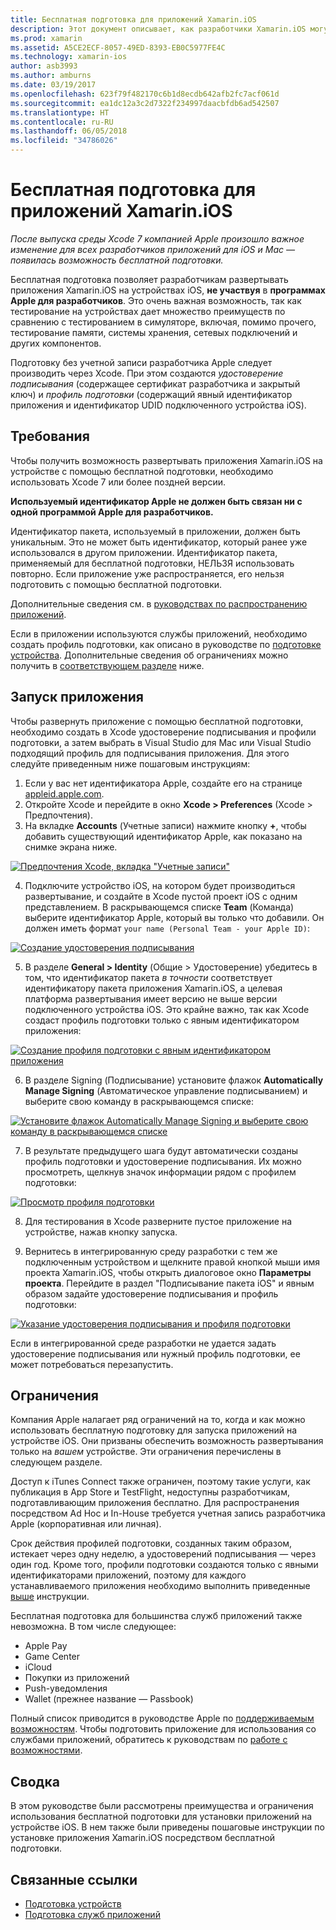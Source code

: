 ```yaml
---
title: Бесплатная подготовка для приложений Xamarin.iOS
description: Этот документ описывает, как разработчики Xamarin.iOS могут тестировать свои приложения на физическом устройстве без участия в платной программе для разработчиков компании Apple.
ms.prod: xamarin
ms.assetid: A5CE2ECF-8057-49ED-8393-EB0C5977FE4C
ms.technology: xamarin-ios
author: asb3993
ms.author: amburns
ms.date: 03/19/2017
ms.openlocfilehash: 623f79f482170c6b1d8ecdb642afb2fc7acf061d
ms.sourcegitcommit: ea1dc12a3c2d7322f234997daacbfdb6ad542507
ms.translationtype: HT
ms.contentlocale: ru-RU
ms.lasthandoff: 06/05/2018
ms.locfileid: "34786026"
---
```

# <a name="free-provisioning-for-xamarinios-apps"></a>Бесплатная подготовка для приложений Xamarin.iOS

_После выпуска среды Xcode 7 компанией Apple произошло важное изменение для всех разработчиков приложений для iOS и Mac — появилась возможность бесплатной подготовки._

Бесплатная подготовка позволяет разработчикам развертывать приложения Xamarin.iOS на устройствах iOS, **не участвуя** в **программах Apple для разработчиков**. Это очень важная возможность, так как тестирование на устройствах дает множество преимуществ по сравнению с тестированием в симуляторе, включая, помимо прочего, тестирование памяти, системы хранения, сетевых подключений и других компонентов.

Подготовку без учетной записи разработчика Apple следует производить через Xcode. При этом создаются *удостоверение подписывания* (содержащее сертификат разработчика и закрытый ключ) и *профиль подготовки* (содержащий явный идентификатор приложения и идентификатор UDID подключенного устройства iOS).

## <a name="requirements"></a>Требования

Чтобы получить возможность развертывать приложения Xamarin.iOS на устройстве с помощью бесплатной подготовки, необходимо использовать Xcode 7 или более поздней версии.

**Используемый идентификатор Apple не должен быть связан ни с одной программой Apple для разработчиков.**

Идентификатор пакета, используемый в приложении, должен быть уникальным. Это не может быть идентификатор, который ранее уже использовался в другом приложении. Идентификатор пакета, применяемый для бесплатной подготовки, НЕЛЬЗЯ использовать повторно. Если приложение уже распространяется, его нельзя подготовить с помощью бесплатной подготовки. 

Дополнительные сведения см. в [руководствах по распространению приложений](~/ios/deploy-test/app-distribution/index.md).

Если в приложении используются службы приложений, необходимо создать профиль подготовки, как описано в руководстве по [подготовке устройства](~/ios/get-started/installation/device-provisioning/index.md#appservices). Дополнительные сведения об ограничениях можно получить в [соответствующем разделе](#limitations) ниже.


## <a name="a-namelaunching--launching-your-app"></a><a name="launching" /> Запуск приложения

Чтобы развернуть приложение с помощью бесплатной подготовки, необходимо создать в Xcode удостоверение подписывания и профили подготовки, а затем выбрать в Visual Studio для Mac или Visual Studio подходящий профиль для подписывания приложения. Для этого следуйте приведенным ниже пошаговым инструкциям:

1. Если у вас нет идентификатора Apple, создайте его на странице [appleid.apple.com](https://appleid.apple.com/account).
2. Откройте Xcode и перейдите в окно **Xcode > Preferences** (Xcode > Предпочтения).
3. На вкладке **Accounts** (Учетные записи) нажмите кнопку **+**, чтобы добавить существующий идентификатор Apple, как показано на снимке экрана ниже.

  [![](free-provisioning-images/launchapp1.png "Предпочтения Xcode, вкладка \"Учетные записи\"")](free-provisioning-images/launchapp1.png#lightbox)

4. Подключите устройство iOS, на котором будет производиться развертывание, и создайте в Xcode пустой проект iOS с одним представлением. В раскрывающемся списке **Team** (Команда) выберите идентификатор Apple, который вы только что добавили. Он должен иметь формат `your name (Personal Team - your Apple ID)`:

  [![](free-provisioning-images/launchapp2.png "Создание удостоверения подписывания")](free-provisioning-images/launchapp2.png#lightbox)

5. В разделе **General > Identity** (Общие > Удостоверение) убедитесь в том, что идентификатор пакета _в точности_ соответствует идентификатору пакета приложения Xamarin.iOS, а целевая платформа развертывания имеет версию не выше версии подключенного устройства iOS. Это крайне важно, так как Xcode создаст профиль подготовки только с явным идентификатором приложения:

  [![](free-provisioning-images/launchapp5.png "Создание профиля подготовки с явным идентификатором приложения")](free-provisioning-images/launchapp5.png#lightbox)

6. В разделе Signing (Подписывание) установите флажок **Automatically Manage Signing** (Автоматическое управление подписыванием) и выберите свою команду в раскрывающемся списке:

  [![](free-provisioning-images/launchapp6.png "Установите флажок Automatically Manage Signing и выберите свою команду в раскрывающемся списке")](free-provisioning-images/launchapp6.png#lightbox)

7. В результате предыдущего шага будут автоматически созданы профиль подготовки и удостоверение подписывания. Их можно просмотреть, щелкнув значок информации рядом с профилем подготовки:

  [![](free-provisioning-images/launchapp7.png "Просмотр профиля подготовки")](free-provisioning-images/launchapp7.png#lightbox)

8. Для тестирования в Xcode разверните пустое приложение на устройстве, нажав кнопку запуска.

9. Вернитесь в интегрированную среду разработки с тем же подключенным устройством и щелкните правой кнопкой мыши имя проекта Xamarin.iOS, чтобы открыть диалоговое окно **Параметры проекта**. Перейдите в раздел "Подписывание пакета iOS" и явным образом задайте удостоверение подписывания и профиль подготовки:

  [![](free-provisioning-images/launchapp8.png "Указание удостоверения подписывания и профиля подготовки")](free-provisioning-images/launchapp8.png#lightbox)

Если в интегрированной среде разработки не удается задать удостоверение подписывания или нужный профиль подготовки, ее может потребоваться перезапустить.


## <a name="a-namelimitations-limitations"></a><a name="limitations" />Ограничения

Компания Apple налагает ряд ограничений на то, когда и как можно использовать бесплатную подготовку для запуска приложений на устройстве iOS. Они призваны обеспечить возможность развертывания только на *вашем* устройстве. Эти ограничения перечислены в следующем разделе.

Доступ к iTunes Connect также ограничен, поэтому такие услуги, как публикация в App Store и TestFlight, недоступны разработчикам, подготавливающим приложения бесплатно. Для распространения посредством Ad Hoc и In-House требуется учетная запись разработчика Apple (корпоративная или личная).

Срок действия профилей подготовки, созданных таким образом, истекает через одну неделю, а удостоверений подписывания — через один год. Кроме того, профили подготовки создаются только с явными идентификаторами приложений, поэтому для каждого устанавливаемого приложения необходимо выполнить приведенные [выше](#launching) инструкции.

Бесплатная подготовка для большинства служб приложений также невозможна. В том числе следующее:

- Apple Pay
- Game Center
- iCloud
- Покупки из приложений
- Push-уведомления
- Wallet (прежнее название — Passbook)

Полный список приводится в руководстве Apple по [поддерживаемым возможностям](https://developer.apple.com/library/prerelease/ios/documentation/IDEs/Conceptual/AppDistributionGuide/SupportedCapabilities/SupportedCapabilities.html#//apple_ref/doc/uid/TP40012582-CH38-SW1). Чтобы подготовить приложение для использования со службами приложений, обратитесь к руководствам по [работе с возможностями](~/ios/deploy-test/provisioning/capabilities/index.md).


## <a name="summary"></a>Сводка

В этом руководстве были рассмотрены преимущества и ограничения использования бесплатной подготовки для установки приложений на устройстве iOS. В нем также были приведены пошаговые инструкции по установке приложения Xamarin.iOS посредством бесплатной подготовки.

## <a name="related-links"></a>Связанные ссылки

- [Подготовка устройств](~/ios/get-started/installation/device-provisioning/index.md)
- [Подготовка служб приложений](~/ios/get-started/installation/device-provisioning/index.md#appservices)
